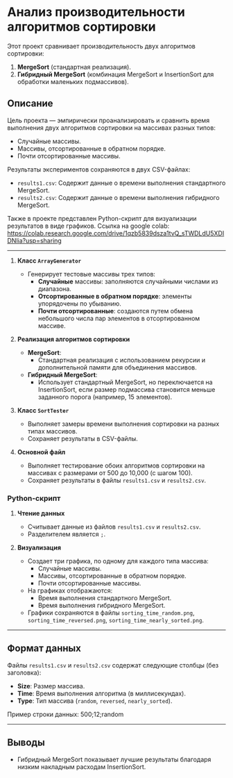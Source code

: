 # Анализ производительности алгоритмов сортировки

Этот проект сравнивает производительность двух алгоритмов сортировки:
1. **MergeSort** (стандартная реализация).
2. **Гибридный MergeSort** (комбинация MergeSort и InsertionSort для обработки маленьких подмассивов).

## Описание

Цель проекта — эмпирически проанализировать и сравнить время выполнения двух алгоритмов сортировки на массивах разных типов:
- Случайные массивы.
- Массивы, отсортированные в обратном порядке.
- Почти отсортированные массивы.

Результаты экспериментов сохраняются в двух CSV-файлах:
- `results1.csv`: Содержит данные о времени выполнения стандартного MergeSort.
- `results2.csv`: Содержит данные о времени выполнения гибридного MergeSort.

Также в проекте представлен Python-скрипт для визуализации результатов в виде графиков.
Ссылка на google colab: https://colab.research.google.com/drive/1qzb5839dsza1tvQ_sTWDLdU5XDIDNlia?usp=sharing

---

1. **Класс `ArrayGenerator`**
   - Генерирует тестовые массивы трех типов:
     - **Случайные** массивы: заполняются случайными числами из диапазона.
     - **Отсортированные в обратном порядке**: элементы упорядочены по убыванию.
     - **Почти отсортированные**: создаются путем обмена небольшого числа пар элементов в отсортированном массиве.

2. **Реализация алгоритмов сортировки**
   - **MergeSort**:
     - Стандартная реализация с использованием рекурсии и дополнительной памяти для объединения массивов.
   - **Гибридный MergeSort**:
     - Использует стандартный MergeSort, но переключается на InsertionSort, если размер подмассива становится меньше заданного порога (например, 15 элементов).

3. **Класс `SortTester`**
   - Выполняет замеры времени выполнения сортировки на разных типах массивов.
   - Сохраняет результаты в CSV-файлы.

4. **Основной файл**
   - Выполняет тестирование обоих алгоритмов сортировки на массивах с размерами от 500 до 10,000 (с шагом 100).
   - Сохраняет результаты в файлы `results1.csv` и `results2.csv`.

### Python-скрипт
1. **Чтение данных**
   - Считывает данные из файлов `results1.csv` и `results2.csv`.
   - Разделителем является `;`.

2. **Визуализация**
   - Создает три графика, по одному для каждого типа массива:
     - Случайные массивы.
     - Массивы, отсортированные в обратном порядке.
     - Почти отсортированные массивы.
   - На графиках отображаются:
     - Время выполнения стандартного MergeSort.
     - Время выполнения гибридного MergeSort.
   - Графики сохраняются в файлы `sorting_time_random.png`, `sorting_time_reversed.png`, `sorting_time_nearly_sorted.png`.

---

## Формат данных

Файлы `results1.csv` и `results2.csv` содержат следующие столбцы (без заголовка):
- **Size**: Размер массива.
- **Time**: Время выполнения алгоритма (в миллисекундах).
- **Type**: Тип массива (`random`, `reversed`, `nearly_sorted`).

Пример строки данных: 500;12;random

---

## Выводы

- Гибридный MergeSort показывает лучшие результаты благодаря низким накладным расходам InsertionSort.

